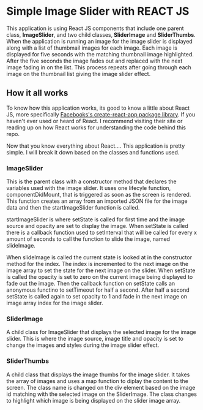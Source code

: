 <h1>Simple Image Slider with REACT JS</h1>

<p>
This application is using React JS components that include one parent class, <strong>ImageSlider</strong>, and two child classes,<strong> SliderImage</strong> and <strong>SliderThumbs</strong>. When the application is running an image for the image slider is displayed along with a list of thumbmail images for each image. Each image is displayed for five seconds with the matching thumbnail image highlighted. After the five seconds the image fades out and replaced with the next image fading in on the list. This process repeats after going through each image on the thumbnail list giving the image slider effect.</p> 

<h2>How it all works</h2>
<p>
To know how this application works, its good to know a little about React JS, more specifically <a href="https://facebook.github.io/react/blog/2016/07/22/create-apps-with-no-configuration.html">Facebooks's create-react-app package library</a>. If you haven't ever used or heard of React. I recommend visiting their site or reading up on how React works for understanding the code behind this repo.</p>  

<p>Now that you know everything about React.... This application is pretty simple. I will break it down based on the classes and functions used.</p>

<h3>ImageSlider</h3>
<p>
This is the parent class with a constructor method that declares the variables used with the image slider. It uses one lifecyle function, componentDidMount, that is triggered as soon as the screen is rendered. This function creates an array from an imported JSON file for the image data and then the startImageSlider function is called.</p> 

<p>startImageSlider is where setState is called for first time and the image source and opacity are set to display the image. When setState is called there is a callback function used to setInterval that will be called for every x amount of seconds to call the function to slide the image, named slideImage.</p>
<p>
When slideImage is called the current state is looked at in the constructor method for the index. The index is incremented to the next image on the image array to set the state for the next image on the slider. When setState is called the opacity is set to zero on the current image being displayed to fade out the image. Then the callback function on setState calls an anonymous functino to setTimeout for half a second. After half a second setState is called again to set opacity to 1 and fade in the next image on image array index for the image slider.</p>

<h3>SliderImage</h3>
<p>A child class for ImageSlider that displays the selected image for the image slider. This is where the image source, image title and opacity is set to change the images and styles during the image slider effect.</p>

<h3>SliderThumbs</h3>
<p>A child class that displays the image thumbs for the image slider. It takes the array of images and uses a map function to diplay the content to the screen. The class name is changed on the div element based on the image id matching with the selected image on the SliderImage. The class changes to highlight which image is being displayed on the slider image array.</p> 


